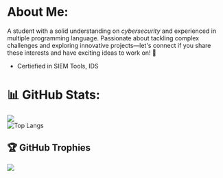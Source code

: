 # About Me:
A student with a solid understanding on *cybersecurity* and experienced in multiple programming language. Passionate about tackling complex challenges and exploring innovative projects—let's connect if you share these interests and have exciting ideas to work on! 🚀
- Certiefied in SIEM Tools, IDS

# 📊 GitHub Stats:
![](https://github-readme-streak-stats.herokuapp.com/?user=Vasishta03&theme=tokyonight&hide_border=false)<br/>
![Top Langs](https://github-readme-stats.vercel.app/api/top-langs/?username=Vasishta03&size_weight=0.5&count_weight=0.5)

## 🏆 GitHub Trophies
![](https://github-profile-trophy.vercel.app/?username=Vasishta03&theme=radical&no-frame=false&no-bg=false&margin-w=4&column=4&row=4)

